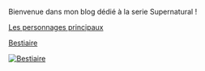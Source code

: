 Bienvenue dans mon blog dédié à la serie Supernatural ! 

[Les personnages principaux](characters/Perso.md)

[Bestiaire](bestaire/bestiaire.md)

[![Bestiaire](https://github.com/user-attachments/assets/9c9e0826-89b7-462d-ae4e-9ba7d445eaf6)](bestiaire/bestiaire.md)

